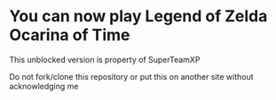 # You can now play Legend of Zelda Ocarina of Time

This unblocked version is property of SuperTeamXP

Do not fork/clone this repository or put this on another site without acknowledging me
